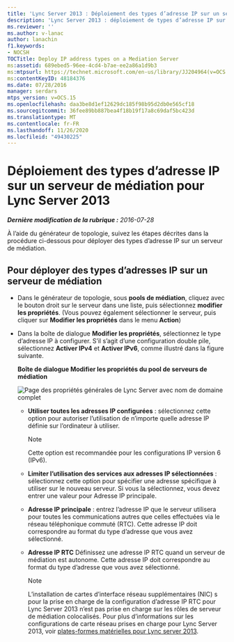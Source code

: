 ```yaml
---
title: 'Lync Server 2013 : Déploiement des types d’adresse IP sur un serveur de médiation'
description: 'Lync Server 2013 : déploiement de types d’adresse IP sur un serveur de médiation.'
ms.reviewer: ''
ms.author: v-lanac
author: lanachin
f1.keywords:
- NOCSH
TOCTitle: Deploy IP address types on a Mediation Server
ms:assetid: 689ebed5-96ee-4cd4-b7ae-ee2a86a1d9b3
ms:mtpsurl: https://technet.microsoft.com/en-us/library/JJ204964(v=OCS.15)
ms:contentKeyID: 48184376
ms.date: 07/28/2016
manager: serdars
mtps_version: v=OCS.15
ms.openlocfilehash: daa3be8d1ef12629dc185f98b95d2db0e565cf18
ms.sourcegitcommit: 36fee89bb887bea4f18b19f17a8c69daf5bc423d
ms.translationtype: MT
ms.contentlocale: fr-FR
ms.lasthandoff: 11/26/2020
ms.locfileid: "49430225"
---
```

# <a name="deploy-ip-address-types-on-a-mediation-server-for-lync-server-2013"></a>Déploiement des types d’adresse IP sur un serveur de médiation pour Lync Server 2013

<div data-xmlns="http://www.w3.org/1999/xhtml">

<div class="topic" data-xmlns="http://www.w3.org/1999/xhtml" data-msxsl="urn:schemas-microsoft-com:xslt" data-cs="https://msdn.microsoft.com/">

<div data-asp="https://msdn2.microsoft.com/asp">



</div>

<div id="mainSection">

<div id="mainBody">

<span> </span>

_**Dernière modification de la rubrique :** 2016-07-28_

À l’aide du générateur de topologie, suivez les étapes décrites dans la procédure ci-dessous pour déployer des types d’adresse IP sur un serveur de médiation.

<div>

## <a name="to-deploy-ip-address-types-on-a-mediation-server"></a>Pour déployer des types d’adresses IP sur un serveur de médiation

  - Dans le générateur de topologie, sous **pools de médiation**, cliquez avec le bouton droit sur le serveur dans une liste, puis sélectionnez **modifier les propriétés**. (Vous pouvez également sélectionner le serveur, puis cliquer sur **Modifier les propriétés** dans le menu **Action**)

  - Dans la boîte de dialogue **Modifier les propriétés**, sélectionnez le type d’adresse IP à configurer. S’il s’agit d’une configuration double pile, sélectionnez **Activer IPv4** et **Activer IPv6**, comme illustré dans la figure suivante.
    
    **Boîte de dialogue Modifier les propriétés du pool de serveurs de médiation**
    
    ![Page des propriétés générales de Lync Server avec nom de domaine complet](images/JJ204964.4e650aca-dbff-4a86-b10d-f0162c032539(OCS.15).png "Page des propriétés générales de Lync Server avec nom de domaine complet")
    
      - **Utiliser toutes les adresses IP configurées** : sélectionnez cette option pour autoriser l’utilisation de n’importe quelle adresse IP définie sur l’ordinateur à utiliser.
        
        <div>
        

        > [!NOTE]  
        > Cette option est recommandée pour les configurations IP version 6 (IPv6).

        
        </div>
    
      - **Limiter l’utilisation des services aux adresses IP sélectionnées** : sélectionnez cette option pour spécifier une adresse spécifique à utiliser sur le nouveau serveur. Si vous la sélectionnez, vous devez entrer une valeur pour Adresse IP principale.
    
      - **Adresse IP principale** : entrez l’adresse IP que le serveur utilisera pour toutes les communications autres que celles effectuées via le réseau téléphonique commuté (RTC). Cette adresse IP doit correspondre au format du type d’adresse que vous avez sélectionné.
    
      - **Adresse IP RTC** Définissez une adresse IP RTC quand un serveur de médiation est autonome. Cette adresse IP doit correspondre au format du type d’adresse que vous avez sélectionné.
        
        <div>
        

        > [!NOTE]  
        > L’installation de cartes d’interface réseau supplémentaires (NIC) s pour la prise en charge de la configuration d’adresse IP RTC pour Lync Server 2013 n’est pas prise en charge sur les rôles de serveur de médiation colocalisés. Pour plus d’informations sur les configurations de carte réseau prises en charge pour Lync Server 2013, voir <A href="lync-server-2013-server-hardware-platforms.md">plates-formes matérielles pour Lync server 2013</A>.

        
        </div>

</div>

</div>

<span> </span>

</div>

</div>

</div>

